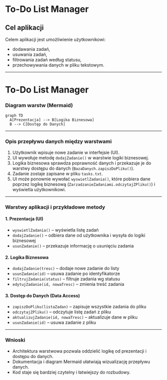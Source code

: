 # To-Do List Manager

## Cel aplikacji
Celem aplikacji jest umożliwienie użytkownikowi:
- dodawania zadań,
- usuwania zadań,
- filtrowania zadań według statusu,
- przechowywania danych w pliku tekstowym.

---

# To-Do List Manager

### Diagram warstw (Mermaid)
```mermaid
graph TD
  A[Prezentacja] --> B[Logika Biznesowa]
  B --> C[Dostęp do Danych]
```

---

### Opis przepływu danych między warstwami
1. Użytkownik wpisuje nowe zadanie w interfejsie (UI).  
2. UI wywołuje metodę `dodajZadanie()` w warstwie logiki biznesowej.  
3. Logika biznesowa sprawdza poprawność danych i przekazuje je do warstwy dostępu do danych (`BazaDanych.zapiszDoPliku()`).  
4. Zadanie zostaje zapisane w pliku `tasks.txt`.  
5. UI może ponownie wywołać `wyswietlZadania()`, które pobiera dane poprzez logikę biznesową (`ZarzadzanieZadaniami.odczytajZPliku()`) i wyświetla użytkownikowi.

---

### Warstwy aplikacji i przykładowe metody

#### 1. Prezentacja (UI)
- `wyswietlZadania()` – wyświetla listę zadań  
- `dodajZadanie()` – odbiera dane od użytkownika i wysyła do logiki biznesowej  
- `usunZadanie()` – przekazuje informację o usunięciu zadania  

#### 2. Logika Biznesowa
- `dodajZadanie(tresc)` – dodaje nowe zadanie do listy  
- `usunZadanie(id)` – usuwa zadanie po identyfikatorze  
- `filtrujZadania(status)` – filtruje zadania wg statusu  
- `edytujZadanie(id, nowaTresc)` – zmienia treść zadania  

#### 3. Dostęp do Danych (Data Access)
- `zapiszDoPliku(listaZadan)` – zapisuje wszystkie zadania do pliku  
- `odczytajZPliku()` – odczytuje listę zadań z pliku  
- `aktualizujZadanie(id, nowaTresc)` – aktualizuje dane w pliku  
- `usunZadanie(id)` – usuwa zadanie z pliku

---

### Wnioski
- Architektura warstwowa pozwala oddzielić logikę od prezentacji i dostępu do danych.  
- Dokumentacja i diagram Mermaid ułatwiają wizualizację przepływu danych.  
- Kod staje się bardziej czytelny i łatwiejszy do rozbudowy.